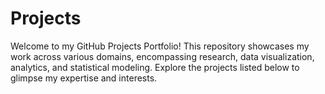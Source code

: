# Projects
Welcome to my GitHub Projects Portfolio! This repository showcases my work across various domains, encompassing research, data visualization, analytics, and statistical modeling. Explore the projects listed below to glimpse my expertise and interests.
